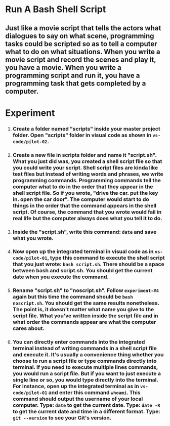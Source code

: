 # **Run A Bash Shell Script**

## Just like a movie script that tells the actors what dialogues to say on what scene, programming tasks could be scripted so as to tell a computer what to do on what situations. When you write a movie script and record the scenes and play it, you have a movie. When you write a programming script and run it, you have a programming task that gets completed by a computer.

# **Experiment**

1. ### Create a folder named **"scripts"** inside your master project folder. Open "scripts" folder in visual code as shown in `vs-code/pilot-02`. 

2. ### Create a new file in **scripts** folder and name it "script.sh". What you just did was, you created a shell script file so that you could write your script. Shell script files are kinda like text files but instead of writing words and phrases, we write programming commands. Programming commands tell the computer what to do in the order that they appear in the shell script file. So if you wrote, "drive the car. put the key in. open the car door". The computer would start to do things in the order that the command appears in the shell script. Of course, the command that you wrote would fail in real life but the computer always does what you tell it to do. 

3. ### Inside the "script.sh", write this command: `date` and save what you wrote.

4. ### Now open up the integrated terminal in visual code as in `vs-code/pilot-01`, type this command to execute the shell script that you just wrote: `bash script.sh`. There should be a space between bash and script.sh. You should get the current date when you execute the command. 

5. ### Rename "script.sh" to "noscript.sh". Follow `experiment-#4` again but this time the command should be `bash noscript.sh`. You should get the same results nonetheless. The point is, it doesn't matter what name you give to the script file. What you've written inside the script file and in what order the commands appear are what the computer cares about.  

6. ### You can directly enter commands into the integrated terminal instead of writing commands in a shell script file and execute it. It's usually a convenience thing whether you choose to run a script file or type commands directly into terminal. If you need to execute multiple lines commands, you would run a script file. But if you want to just execute a single line or so, you would type directly into the terminal. For instance, open up the integrated terminal as in `vs-code/pilot-01` and enter this command `whoami`. This command should output the username of your local computer. Type: `date` to get the current date. Type: `date -R` to get the current date and time in a different format. Type: `git --version` to see your Git's version. 